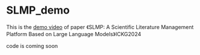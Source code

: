# SLMP_demo
This is the [demo video](https://youtu.be/6M5pLErK3R0) of paper 《SLMP: A Scientific Literature Management Platform Based on Large Language Models》ICKG2024

code is coming soon
